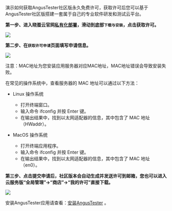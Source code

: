 [//]: # (如何获取社区版免费许可)

[//]: # (=====)

演示如何获取AngusTester社区版永久免费许可，获取许可后您可以基于AngusTester社区版搭建一套属于自己的专业软件研发和测试云平台。

**第一步、进入晓蚕云官网[私有化部署](https://www.xcan.cloud/deployment)，滑动到底部`下载与安装`，点击获取许可。**

![](https://bj-c1-prod-files.xcan.cloud/storage/pubapi/v1/file/GL_ENTER.png?fid=223372998432784390&fpt=Hp5q7ZfJVL0I94G6HqEGzbeBUUwi2oFVVMN2ydXm)

**第二步、在`获取许可申请`页面填写申请信息。**

![](https://bj-c1-prod-files.xcan.cloud/storage/pubapi/v1/file/GL_GET.png?fid=223372998432784392&fpt=OzgIx0TNKFdoTRv2dCl3xWnQz2v8tCnCZ8O5BiN3)

注意：MAC地址为您安装应用服务器对应MAC地址，MAC地址错误会导致安装失败。

在常见的操作系统中，查看服务器的 MAC 地址可以通过以下方法：

- Linux 操作系统

    - 打开终端窗口。
    - 输入命令 ifconfig 并按 Enter 键。
    - 在输出结果中，找到以太网适配器的信息，其中包含了 MAC 地址（HWaddr）。

- MacOS 操作系统

    - 打开终端应用程序。
    - 输入命令 ifconfig 并按 Enter 键。
    - 在输出结果中，找到以太网适配器的信息，其中包含了 MAC 地址（en0）。

**第三步、点击提交申请后，社区版本会自动生成并发送许可到邮箱，您也可以进入云服务版“全局管理”->“商店”->“我的许可”直接下载。**

![](https://bj-c1-prod-files.xcan.cloud/storage/pubapi/v1/file/GL_DOWNLOAD.png?fid=223372998432784388&fpt=jIWM6XPM9tOZOYpZnhNxqafuwX96rjl1cN60TPjr)

安装AngusTester应用请查看：[安装AngusTester](https://www.xcan.cloud/help/doc/205509853639082016?c=209786779925032562) 。

